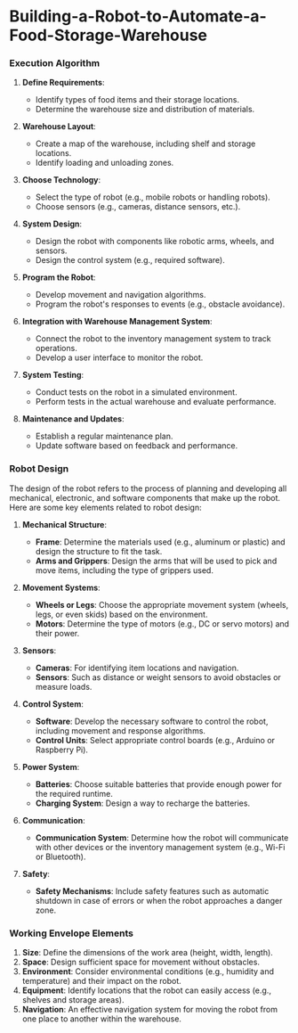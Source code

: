 # Building-a-Robot-to-Automate-a-Food-Storage-Warehouse

### Execution Algorithm

1. **Define Requirements**:
   - Identify types of food items and their storage locations.
   - Determine the warehouse size and distribution of materials.

2. **Warehouse Layout**:
   - Create a map of the warehouse, including shelf and storage locations.
   - Identify loading and unloading zones.

3. **Choose Technology**:
   - Select the type of robot (e.g., mobile robots or handling robots).
   - Choose sensors (e.g., cameras, distance sensors, etc.).

4. **System Design**:
   - Design the robot with components like robotic arms, wheels, and sensors.
   - Design the control system (e.g., required software).

5. **Program the Robot**:
   - Develop movement and navigation algorithms.
   - Program the robot's responses to events (e.g., obstacle avoidance).

6. **Integration with Warehouse Management System**:
   - Connect the robot to the inventory management system to track operations.
   - Develop a user interface to monitor the robot.

7. **System Testing**:
   - Conduct tests on the robot in a simulated environment.
   - Perform tests in the actual warehouse and evaluate performance.

8. **Maintenance and Updates**:
   - Establish a regular maintenance plan.
   - Update software based on feedback and performance.

### Robot Design

The design of the robot refers to the process of planning and developing all mechanical, electronic, and software components that make up the robot. Here are some key elements related to robot design:

1. **Mechanical Structure**:
   - **Frame**: Determine the materials used (e.g., aluminum or plastic) and design the structure to fit the task.
   - **Arms and Grippers**: Design the arms that will be used to pick and move items, including the type of grippers used.

2. **Movement Systems**:
   - **Wheels or Legs**: Choose the appropriate movement system (wheels, legs, or even skids) based on the environment.
   - **Motors**: Determine the type of motors (e.g., DC or servo motors) and their power.

3. **Sensors**:
   - **Cameras**: For identifying item locations and navigation.
   - **Sensors**: Such as distance or weight sensors to avoid obstacles or measure loads.

4. **Control System**:
   - **Software**: Develop the necessary software to control the robot, including movement and response algorithms.
   - **Control Units**: Select appropriate control boards (e.g., Arduino or Raspberry Pi).

5. **Power System**:
   - **Batteries**: Choose suitable batteries that provide enough power for the required runtime.
   - **Charging System**: Design a way to recharge the batteries.

6. **Communication**:
   - **Communication System**: Determine how the robot will communicate with other devices or the inventory management system (e.g., Wi-Fi or Bluetooth).

7. **Safety**:
   - **Safety Mechanisms**: Include safety features such as automatic shutdown in case of errors or when the robot approaches a danger zone.

### Working Envelope Elements

1. **Size**: Define the dimensions of the work area (height, width, length).
2. **Space**: Design sufficient space for movement without obstacles.
3. **Environment**: Consider environmental conditions (e.g., humidity and temperature) and their impact on the robot.
4. **Equipment**: Identify locations that the robot can easily access (e.g., shelves and storage areas).
5. **Navigation**: An effective navigation system for moving the robot from one place to another within the warehouse.

